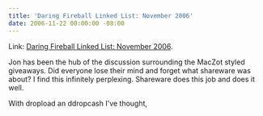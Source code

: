 ```yaml
---
title: 'Daring Fireball Linked List: November 2006'
date: 2006-11-22 00:00:00 -08:00
---
```


<p>Link: <a href="http://daringfireball.net/linked/2006/november#wed-22-rory_prior_giveaway" title="Daring Fireball Linked List: November 2006">Daring Fireball Linked List: November 2006</a>.

</p>

<p>
Jon has been the hub of the discussion surrounding the MacZot styled giveaways. Did everyone lose their mind and forget what shareware was about? I find this infinitely perplexing. Shareware does this job and does it well.
</p>
<p>
With dropload an ddropcash I've thought, </p>
